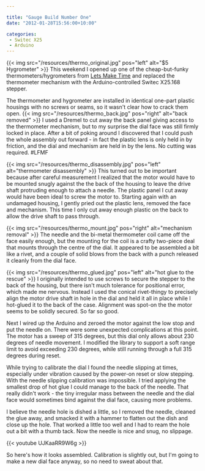 ```yaml
---

title: "Gauge Build Number One"
date: "2012-01-28T15:56:00+10:00"

categories:
 - Switec X25
 - Arduino
---
```


{{< img src="/resources/thermo_original.jpg" pos="left" alt="$5 Hygrometer" >}}
This weekend I opened up one of the cheap-but-funky thermometers/hygrometers
from [Lets Make Time](http://www.letsmaketime.com.au)
and replaced the thermometer mechanism with the
Arduino-controlled Switec X25.168 stepper.
<!--more-->
The thermometer and hygrometer are installed
in identical one-part plastic housings with no screws
or seams, so it wasn't clear how to crack them open.
{{< img src="/resources/thermo_back.jpg" pos="right" alt="back removed" >}}
I used a Dremel to cut away the back panel giving access to the
thermometer mechanism, but to my surprise the dial face was still firmly
locked in place.  After a bit
of poking around I discovered that I could push the whole assembly out
forward - in fact the plastic lens is only held in by friction, and
the dial and mechanism are held in by the lens.  No cutting was
required.  #LFMF

{{< img src="/resources/thermo_disassembly.jpg" pos="left" alt="thermometer disassembly" >}}
This turned out to be important because after careful measurement I realized
that the motor would have to be mounted snugly against the the back of the housing to
leave the drive shaft protruding enough to attach a needle.  The plastic panel I cut away
would have been ideal to screw the motor to.
Starting again with an undamaged housing, I gently pried out the plastic lens, removed the face and mechanism.
This time I only cut away enough plastic on the back to allow the drive shaft to pass through.

{{< img src="/resources/thermo_mount.jpg" pos="right" alt="mechanism removal" >}}
The needle and the bi-metal thermometer coil came off the face easily enough, but the mounting for the coil
is a crafty two-piece deal that mounts through the centre of the dial.  It appeared to be
assembled a bit like a rivet, and a couple of solid blows from the back with a punch
released it cleanly from the dial face.

{{< img src="/resources/thermo_glued.jpg" pos="left" alt="hot glue to the rescue" >}}
I originally intended to use screws to secure the stepper to the back of the housing, but
there isn't much tolerance for positional
error, which made me nervous.  Instead I used the conical rivet-thingy to precisely align the motor drive shaft in hole in the dial and held it all in place while I hot-glued it to the back of the case.  Alignment was spot-on the the motor seems to be solidly secured.  So far so good.

Next I wired up the Arduino and zeroed the motor against the low stop and put the needle on.
There were some unexpected complications at this point.
The motor has a sweep of 315 degrees, but this dial only
allows about 230 degrees of needle movement.  I modified the library to support a
soft range limit to avoid exceeding 230 degrees, while still running through a full 315
degrees during reset.

While trying to calibrate the dial I found the needle slipping at times, especially under
vibration caused by the power-on reset or slow stepping.  With the needle slipping calibration
was impossible. I tried applying the smallest drop of hot glue I could manage to the back of the needle.  That really didn't work - the tiny irregular mass between the needle and the dial face would sometimes
bind against the dial face, causing more problems.  

I believe the needle hole is dished a little, so I removed the needle, cleaned the glue away,
and smacked it with a hammer to flatten out the dish and close up the hole.  That worked
a little too well and I had to ream the hole out a bit with a thumb tack.  Now the needle
is nice and snug, no slippage.

{{< youtube  UJKaaRR9W6g >}}

So here's how it looks assembled.  Calibration is slightly out, but I'm going to make
a new dial face anyway, so no need to sweat about that.

